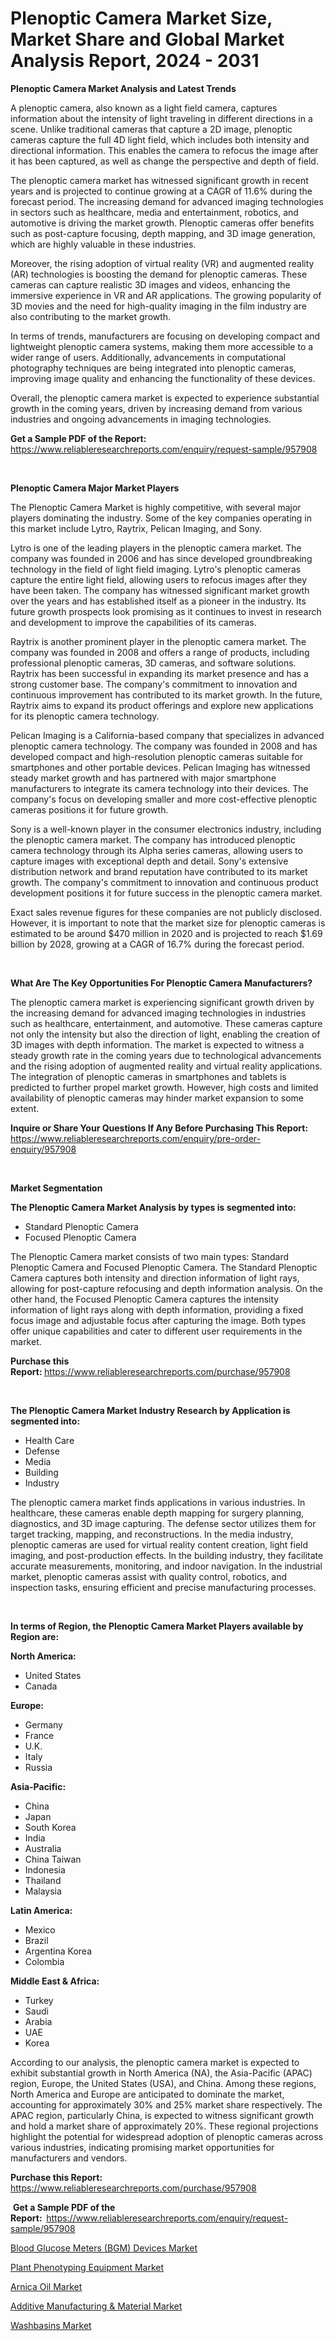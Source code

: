 <p><h1>Plenoptic Camera Market Size, Market Share and Global Market Analysis Report, 2024 - 2031</h1></p><p><strong>Plenoptic Camera Market Analysis and Latest Trends</strong></p>
<p><p>A plenoptic camera, also known as a light field camera, captures information about the intensity of light traveling in different directions in a scene. Unlike traditional cameras that capture a 2D image, plenoptic cameras capture the full 4D light field, which includes both intensity and directional information. This enables the camera to refocus the image after it has been captured, as well as change the perspective and depth of field.</p><p>The plenoptic camera market has witnessed significant growth in recent years and is projected to continue growing at a CAGR of 11.6% during the forecast period. The increasing demand for advanced imaging technologies in sectors such as healthcare, media and entertainment, robotics, and automotive is driving the market growth. Plenoptic cameras offer benefits such as post-capture focusing, depth mapping, and 3D image generation, which are highly valuable in these industries.</p><p>Moreover, the rising adoption of virtual reality (VR) and augmented reality (AR) technologies is boosting the demand for plenoptic cameras. These cameras can capture realistic 3D images and videos, enhancing the immersive experience in VR and AR applications. The growing popularity of 3D movies and the need for high-quality imaging in the film industry are also contributing to the market growth.</p><p>In terms of trends, manufacturers are focusing on developing compact and lightweight plenoptic camera systems, making them more accessible to a wider range of users. Additionally, advancements in computational photography techniques are being integrated into plenoptic cameras, improving image quality and enhancing the functionality of these devices.</p><p>Overall, the plenoptic camera market is expected to experience substantial growth in the coming years, driven by increasing demand from various industries and ongoing advancements in imaging technologies.</p></p>
<p><strong>Get a Sample PDF of the Report:&nbsp;</strong> <a href="https://www.reliableresearchreports.com/enquiry/request-sample/957908">https://www.reliableresearchreports.com/enquiry/request-sample/957908</a></p>
<p>&nbsp;</p>
<p><strong>Plenoptic Camera Major Market Players</strong></p>
<p><p>The Plenoptic Camera Market is highly competitive, with several major players dominating the industry. Some of the key companies operating in this market include Lytro, Raytrix, Pelican Imaging, and Sony.</p><p>Lytro is one of the leading players in the plenoptic camera market. The company was founded in 2006 and has since developed groundbreaking technology in the field of light field imaging. Lytro's plenoptic cameras capture the entire light field, allowing users to refocus images after they have been taken. The company has witnessed significant market growth over the years and has established itself as a pioneer in the industry. Its future growth prospects look promising as it continues to invest in research and development to improve the capabilities of its cameras. </p><p>Raytrix is another prominent player in the plenoptic camera market. The company was founded in 2008 and offers a range of products, including professional plenoptic cameras, 3D cameras, and software solutions. Raytrix has been successful in expanding its market presence and has a strong customer base. The company's commitment to innovation and continuous improvement has contributed to its market growth. In the future, Raytrix aims to expand its product offerings and explore new applications for its plenoptic camera technology.</p><p>Pelican Imaging is a California-based company that specializes in advanced plenoptic camera technology. The company was founded in 2008 and has developed compact and high-resolution plenoptic cameras suitable for smartphones and other portable devices. Pelican Imaging has witnessed steady market growth and has partnered with major smartphone manufacturers to integrate its camera technology into their devices. The company's focus on developing smaller and more cost-effective plenoptic cameras positions it for future growth.</p><p>Sony is a well-known player in the consumer electronics industry, including the plenoptic camera market. The company has introduced plenoptic camera technology through its Alpha series cameras, allowing users to capture images with exceptional depth and detail. Sony's extensive distribution network and brand reputation have contributed to its market growth. The company's commitment to innovation and continuous product development positions it for future success in the plenoptic camera market.</p><p>Exact sales revenue figures for these companies are not publicly disclosed. However, it is important to note that the market size for plenoptic cameras is estimated to be around $470 million in 2020 and is projected to reach $1.69 billion by 2028, growing at a CAGR of 16.7% during the forecast period.</p></p>
<p>&nbsp;</p>
<p><strong>What Are The Key Opportunities For Plenoptic Camera Manufacturers?</strong></p>
<p><p>The plenoptic camera market is experiencing significant growth driven by the increasing demand for advanced imaging technologies in industries such as healthcare, entertainment, and automotive. These cameras capture not only the intensity but also the direction of light, enabling the creation of 3D images with depth information. The market is expected to witness a steady growth rate in the coming years due to technological advancements and the rising adoption of augmented reality and virtual reality applications. The integration of plenoptic cameras in smartphones and tablets is predicted to further propel market growth. However, high costs and limited availability of plenoptic cameras may hinder market expansion to some extent.</p></p>
<p><strong>Inquire or Share Your Questions If Any Before Purchasing This Report:</strong> <a href="https://www.reliableresearchreports.com/enquiry/pre-order-enquiry/957908">https://www.reliableresearchreports.com/enquiry/pre-order-enquiry/957908</a></p>
<p>&nbsp;</p>
<p><strong>Market Segmentation</strong></p>
<p><strong>The Plenoptic Camera Market Analysis by types is segmented into:</strong></p>
<p><ul><li>Standard Plenoptic Camera</li><li>Focused Plenoptic Camera</li></ul></p>
<p><p>The Plenoptic Camera market consists of two main types: Standard Plenoptic Camera and Focused Plenoptic Camera. The Standard Plenoptic Camera captures both intensity and direction information of light rays, allowing for post-capture refocusing and depth information analysis. On the other hand, the Focused Plenoptic Camera captures the intensity information of light rays along with depth information, providing a fixed focus image and adjustable focus after capturing the image. Both types offer unique capabilities and cater to different user requirements in the market.</p></p>
<p><strong>Purchase this Report:&nbsp;</strong><a href="https://www.reliableresearchreports.com/purchase/957908">https://www.reliableresearchreports.com/purchase/957908</a></p>
<p>&nbsp;</p>
<p><strong>The Plenoptic Camera Market Industry Research by Application is segmented into:</strong></p>
<p><ul><li>Health Care</li><li>Defense</li><li>Media</li><li>Building</li><li>Industry</li></ul></p>
<p><p>The plenoptic camera market finds applications in various industries. In healthcare, these cameras enable depth mapping for surgery planning, diagnostics, and 3D image capturing. The defense sector utilizes them for target tracking, mapping, and reconstructions. In the media industry, plenoptic cameras are used for virtual reality content creation, light field imaging, and post-production effects. In the building industry, they facilitate accurate measurements, monitoring, and indoor navigation. In the industrial market, plenoptic cameras assist with quality control, robotics, and inspection tasks, ensuring efficient and precise manufacturing processes.</p></p>
<p>&nbsp;</p>
<p><strong>In terms of Region, the Plenoptic Camera Market Players available by Region are:</strong></p>
<p>
    <p> <strong> North America: </strong>
        <ul>
            <li>United States</li>
            <li>Canada</li>
        </ul>
        </p> 
    <p> <strong> Europe: </strong>
        <ul>
            <li>Germany</li>
            <li>France</li>
            <li>U.K.</li>
            <li>Italy</li>
            <li>Russia</li>
        </ul>
        </p> 
    <p> <strong> Asia-Pacific: </strong>
        <ul>
            <li>China</li>
            <li>Japan</li>
            <li>South Korea</li>
            <li>India</li>
            <li>Australia</li>
            <li>China Taiwan</li>
            <li>Indonesia</li>
            <li>Thailand</li>
            <li>Malaysia</li>
        </ul>
        </p> 
    <p> <strong> Latin America: </strong>
        <ul>
            <li>Mexico</li>
            <li>Brazil</li>
            <li>Argentina Korea</li>
            <li>Colombia</li>
        </ul>
        </p> 
    <p> <strong> Middle East & Africa: </strong>
        <ul>
            <li>Turkey</li>
            <li>Saudi</li>
            <li>Arabia</li>
            <li>UAE</li>
            <li>Korea</li>
        </ul>
    </p>
    </p>
<p><p>According to our analysis, the plenoptic camera market is expected to exhibit substantial growth in North America (NA), the Asia-Pacific (APAC) region, Europe, the United States (USA), and China. Among these regions, North America and Europe are anticipated to dominate the market, accounting for approximately 30% and 25% market share respectively. The APAC region, particularly China, is expected to witness significant growth and hold a market share of approximately 20%. These regional projections highlight the potential for widespread adoption of plenoptic cameras across various industries, indicating promising market opportunities for manufacturers and vendors.</p></p>
<p><strong>Purchase this Report: </strong><a href="https://www.reliableresearchreports.com/purchase/957908">https://www.reliableresearchreports.com/purchase/957908</a></p>
<p>&nbsp;<strong>Get a Sample PDF of the Report:&nbsp;&nbsp;</strong><a href="https://www.reliableresearchreports.com/enquiry/request-sample/957908">https://www.reliableresearchreports.com/enquiry/request-sample/957908</a></p>
<p><strong></strong></p>
<p><p><a href="https://github.com/timeliteaut/Market-Research-Report-List-1/blob/main/blood-glucose-meters-bgm-devices-market.md">Blood Glucose Meters (BGM) Devices Market</a></p><p><a href="https://github.com/gamblestampleyjenny50m5sl6/Market-Research-Report-List-1/blob/main/plant-phenotyping-equipment-market.md">Plant Phenotyping Equipment Market</a></p><p><a href="https://medium.com/@fosterfahey1016/arnica-oil-market-analysis-and-sze-forecasted-for-period-from-2024-to-2031-2073b131770f">Arnica Oil Market</a></p><p><a href="https://medium.com/@fosterfahey1016/additive-manufacturing-amp-material-market-outlook-industry-overview-and-forecast-2024-to-2031-449ee7f9ab63">Additive Manufacturing & Material Market</a></p><p><a href="https://medium.com/@fosterfahey1016/washbasins-market-outlook-industry-overview-and-forecast-2024-to-2031-e558aa98bec7">Washbasins Market</a></p></p>